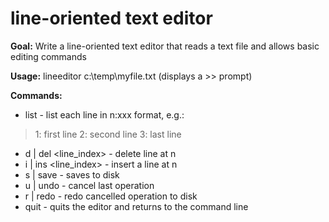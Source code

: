 # line-oriented text editor
**Goal:**
Write a line-oriented text editor that reads a text file and allows basic editing commands

**Usage:**
lineeditor c:\temp\myfile.txt
(displays a >> prompt)

**Commands:**

- list - list each line in n:xxx format, e.g.:
> 1: first line
> 2: second line
> 3: last line
- d | del <line_index> - delete line at n
- i | ins <line_index> <line> - insert a line at n
- s | save - saves to disk
- u | undo - cancel last operation
- r | redo - redo cancelled operation to disk
- quit - quits the editor and returns to the command line
